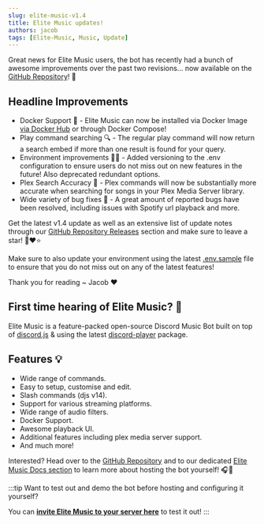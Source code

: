 ```yaml
---
slug: elite-music-v1.4
title: Elite Music updates!
authors: jacob
tags: [Elite-Music, Music, Update]
---
```


Great news for Elite Music users, the bot has recently had a bunch of awesome improvements over the past two revisions... now available on the [GitHub Repository](https://github.com/ThatGuyJacobee/Elite-Music)! 🎉

## Headline Improvements
- Docker Support 🐳 - Elite Music can now be installed via Docker Image [via Docker Hub](https://hub.docker.com/r/thatguyjacobee/elitemusic) or through Docker Compose!
- Play command searching 🔍 - The regular play command will now return a search embed if more than one result is found for your query.
- Environment improvements 🧑‍💻 - Added versioning to the .env configuration to ensure users do not miss out on new features in the future! Also deprecated redundant options.
- Plex Search Accuracy 🎯 - Plex commands will now be substantially more accurate when searching for songs in your Plex Media Server library.
- Wide variety of bug fixes 🐛 - A great amount of reported bugs have been resolved, including issues with Spotify url playback and more.

Get the latest v1.4 update as well as an extensive list of update notes through our [GitHub Repository Releases](https://github.com/ThatGuyJacobee/Elite-Music/releases) section and make sure to leave a star! 💪❤️⭐

Make sure to also update your environment using the latest [.env.sample](https://github.com/ThatGuyJacobee/Elite-Music/blob/main/.env.example) file to ensure that you do not miss out on any of the latest features!

Thank you for reading ~ Jacob ❤️

## First time hearing of Elite Music? 👀
Elite Music is a feature-packed open-source Discord Music Bot built on top of [discord.js](https://discord.js.org/) & using the latest [discord-player](https://discord-player.js.org/) package. 

<!--truncate-->

## Features 💡
- Wide range of commands.
- Easy to setup, customise and edit.
- Slash commands (djs v14).
- Support for various streaming platforms.
- Wide range of audio filters.
- Docker Support.
- Awesome playback UI.
- Additional features including plex media server support.
- And much more!

Interested? Head over to the [GitHub Repository](https://github.com/ThatGuyJacobee/Elite-Music) and to our dedicated [Elite Music Docs section](../../docs/getting-started-music) to learn more about hosting the bot yourself! 🎧💪

:::tip
Want to test out and demo the bot before hosting and configuring it yourself?

You can **[invite Elite Music to your server here](https://discord.com/oauth2/authorize?client_id=528660579208921098&permissions=274881129536&scope=bot%20applications.commands "Discord OAuth2")** to test it out!
:::